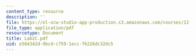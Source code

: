 ```yaml
---
content_type: resource
description: ''
file: https://ol-ocw-studio-app-production.s3.amazonaws.com/courses/12-163-surface-processes-and-landscape-evolution-fall-2004/e564342d9bcdc7591eccf6226dc32dc5_Lab2C.pdf
file_type: application/pdf
resourcetype: Document
title: Lab2C.pdf
uid: e564342d-9bcd-c759-1ecc-f6226dc32dc5
---
```

